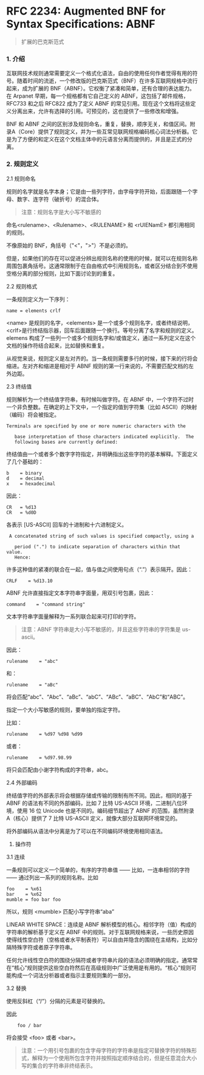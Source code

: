 # RFC 2234: Augmented BNF for Syntax Specifications: ABNF

> 扩展的巴克斯范式

### 1. 介绍

互联网技术规则通常需要定义一个格式化语法，自由的使用任何作者觉得有用的符号。随着时间的流逝，一个修改版的巴克斯范式（BNF）在许多互联网规格中流行起来，成为扩展的 BNF（ABNF）。它权衡了紧凑和简单，还有合理的表达能力。在 Arpanet 早期，每一个规格都有它自己定义的 ABNF，这包括了邮件规格，RFC733 和之后 RFC822 成为了定义 ABNF 的常见引用。现在这个文档将这些定义分离出来，允许有选择的引用。可预见的，这也提供了一些修改和增强。

BNF 和 ABNF 之间的区别涉及规则命名，重复，替换，顺序无关，和值区间。附录A（Core）提供了规则定义，并为一些互常见联网规格编码核心词法分析器。它是为了方便的和定义在这个文档主体中的元语言分离而提供的，并且是正式的分离。

### 2. 规则定义

2.1 规则命名

规则的名字就是名字本身；它是由一些列字符，由字母字符开始，后面跟随一个字母、数字、连字符（破折号）的混合体。

> 注意：规则名字是大小写不敏感的

命名&lt;rulename&gt;、&lt;Rulename&gt;、&lt;RULENAME&gt; 和 &lt;rUlENamE&gt; 都引用相同的规则。

不像原始的 BNF，角括号（"&lt;"，"&gt;"）不是必须的。

但是，如果他们的存在可以促进分辨出规则名称的使用的时候，就可以在规则名称周围包裹角括号。这通常限制于在自由格式中引用规则名，或者区分结合到不使用空格分离的部分规则，比如下面讨论到的重复。

2.2 规则格式

一条规则定义为一下序列：

```
name = elements crlf
```

&lt;name&gt; 是规则的名字，&lt;elements&gt; 是一个或多个规则名字，或者终结说明，&lt;crlf&gt;是行终结指示器，回车后面跟随一个换行。等号分离了名字和规则的定义。elemens 构成了一些列一个或多个规则名字和/或值定义，通过一系列定义在这个文档的操作符结合起来，比如替换和重复。

从视觉来说，规则定义是左对齐的。当一条规则需要多行的时候，接下来的行将会缩进。左对齐和缩进是相对于 ABNF 规则的第一行来说的，不需要匹配文档的左外边距。

2.3 终结值

规则解析为一个终结值字符串，有时候叫做字符。在 ABNF 中，一个字符不过时一个非负整数。在确定的上下文中，一个指定的值到字符集（比如 ASCII）的映射（编码）将会被指定。

```
Terminals are specified by one or more numeric characters with the
```

```
   base interpretation of those characters indicated explicitly.  The
   following bases are currently defined:
```

终结值由一个或者多个数字字符指定，并明确指出这些字符的基本解释。下面定义了几个基础的：

```
b    = binary
d    = decimal
x    = hexadecimal
```

因此：

```
CR   = %d13
CR   = %d0D
```

各表示 \[US-ASCII\] 回车的十进制和十六进制定义。

```
 A concatenated string of such values is specified compactly, using a
```

```
   period (".") to indicate separation of characters within that value.
   Hence:
```

许多这种值的紧凑的联合在一起，值与值之间使用句点（“.”）表示隔开。因此：

```
CRLF    = %d13.10
```

ABNF 允许直接指定文本字符串字面量，用双引号包裹，因此：

```
command    = "command string"
```

文本字符串字面量解释为一系列联合起来可打印的字符。

> 注意：ABNF 字符串是大小写不敏感的，并且这些字符串的字符集是 us-ascii。

因此：

```
rulename    = "abc"
```

和：

```
rulename    = "aBc"
```

将会匹配“abc”、“Abc”、“aBc”、“abC”、“ABc”、“aBC”、“AbC”和“ABC”。

指定一个大小写敏感的规则，要单独的指定字符。

比如：

```
rulename    = %d97 %d98 %d99
```

或者：

```
rulename    = %d97.98.99
```

将只会匹配由小谢字符构成的字符串，abc。

2.4 外部编码

终结值字符的外部表示将会根据存储或传输的限制有所不同。因此，相同的基于 ABNF 的语法有不同的外部编码，比如 7 比特 US-ASCII 环境，二进制八位环境，使用 16 位 Unicode 也是不同的。编码细节超出了 ABNF 的范围，虽然附录 A（核心）提供了 7 比特 US-ASCII 定义，就像大部分互联网环境常见的。

将外部编码从语法中分离是为了可以在不同编码环境使用相同语法。

1. 操作符

3.1 连续

一条规则可以定义一个简单的，有序的字符串值 —— 比如，一连串相邻的字符 —— 通过列出一系列的规则名称。比如

```
foo    = %x61
bar    = %x62
mumble = foo bar foo
```

所以，规则 &lt;mumble&gt; 匹配小写字符串“aba”

LINEAR WHITE SPACE：连续是 ABNF 解析模型的核心。相邻字符（值）构成的字符串的解析基于定义在 ABNF 中的规则。对于互联网规格来说，一些历史原因使得线性空白符（空格或者水平制表符）可以自由并隐含的围绕在主结构，比如分隔特殊字符或者原子字符串。

任何允许线性空白符的围绕分隔符或者字符串片段的语法必须明确的指定。通常常在“核心”规则提供这些空白符然后在高级规则中广泛使用是有用的。“核心”规则可能构成一个词法分析器或者指示主要规则集的一部分。



3.2 替换   

使用反斜杠（“/”）分隔的元素是可替换的。

因此

```
    foo / bar
```

将会接受 &lt;foo&gt; 或者 &lt;bar&gt;。

> 注意：一个用引号包裹的包含字母字符的字符串是指定可替换字符的特殊形式，解释为一个使用所包含字符并按照指定顺序结合的，但是任意混合大小写的集合的字符串非终结表示。























